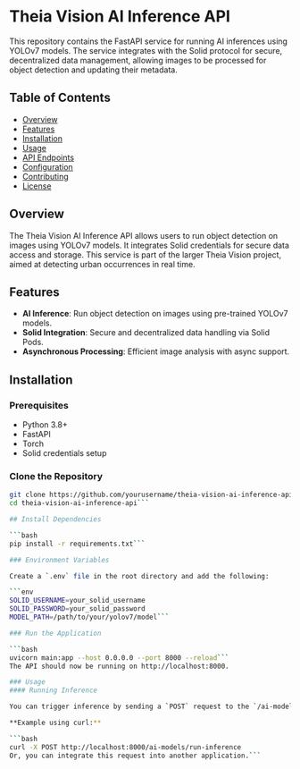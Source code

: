 # Theia Vision AI Inference API

This repository contains the FastAPI service for running AI inferences using YOLOv7 models. The service integrates with the Solid protocol for secure, decentralized data management, allowing images to be processed for object detection and updating their metadata.

## Table of Contents

- [Overview](#overview)
- [Features](#features)
- [Installation](#installation)
- [Usage](#usage)
- [API Endpoints](#api-endpoints)
- [Configuration](#configuration)
- [Contributing](#contributing)
- [License](#license)

## Overview

The Theia Vision AI Inference API allows users to run object detection on images using YOLOv7 models. It integrates Solid credentials for secure data access and storage. This service is part of the larger Theia Vision project, aimed at detecting urban occurrences in real time.

## Features

- **AI Inference**: Run object detection on images using pre-trained YOLOv7 models.
- **Solid Integration**: Secure and decentralized data handling via Solid Pods.
- **Asynchronous Processing**: Efficient image analysis with async support.

## Installation

### Prerequisites

- Python 3.8+
- FastAPI
- Torch
- Solid credentials setup

### Clone the Repository

```bash
git clone https://github.com/yourusername/theia-vision-ai-inference-api.git
cd theia-vision-ai-inference-api```

## Install Dependencies

```bash
pip install -r requirements.txt```

### Environment Variables

Create a `.env` file in the root directory and add the following:

```env
SOLID_USERNAME=your_solid_username
SOLID_PASSWORD=your_solid_password
MODEL_PATH=/path/to/your/yolov7/model```

### Run the Application

```bash
uvicorn main:app --host 0.0.0.0 --port 8000 --reload```
The API should now be running on http://localhost:8000.

### Usage
#### Running Inference

You can trigger inference by sending a `POST` request to the `/ai-models/run-inference` endpoint.

**Example using curl:**

```bash
curl -X POST http://localhost:8000/ai-models/run-inference
Or, you can integrate this request into another application.```
